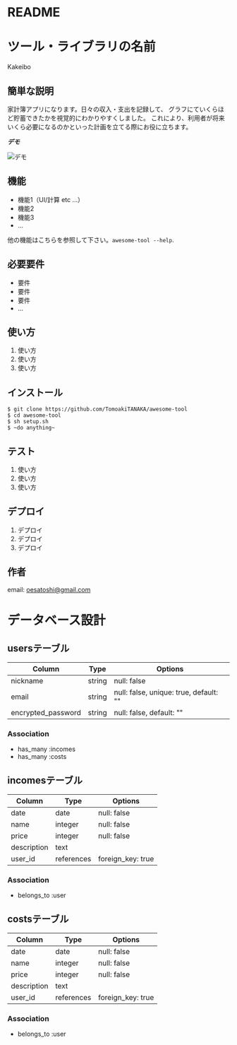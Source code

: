 # README

# ツール・ライブラリの名前

Kakeibo

## 簡単な説明

家計簿アプリになります。日々の収入・支出を記録して、
グラフにていくらほど貯蓄できたかを視覚的にわかりやすくしました。
これにより、利用者が将来いくら必要になるのかといった計画を立てる際にお役に立ちます。

***デモ***

![デモ](https://18.180.92.45)

## 機能

- 機能1（UI/計算 etc ...）
- 機能2
- 機能3
- ...

他の機能はこちらを参照して下さい。`awesome-tool --help`.

## 必要要件

- 要件
- 要件
- 要件
- ...

## 使い方

1. 使い方
2. 使い方
3. 使い方

## インストール

```
$ git clone https://github.com/TomoakiTANAKA/awesome-tool
$ cd awesome-tool
$ sh setup.sh
$ ~do anything~
```

## テスト

1. 使い方
2. 使い方
3. 使い方

## デプロイ

1. デプロイ
2. デプロイ
3. デプロイ


## 作者

email: oesatoshi@gmail.com


# データベース設計

## usersテーブル
|Column|Type|Options|
|------|----|-------|
|nickname|string|null: false|
|email|string|null: false, unique: true, default: ""|
|encrypted_password|string|null: false, default: ""|


### Association
- has_many :incomes
- has_many :costs


## incomesテーブル
|Column|Type|Options|
|------|----|-------|
|date|date|null: false|
|name|integer|null: false|
|price|integer|null: false|
|description|text||
|user_id|references|foreign_key: true|

### Association
- belongs_to :user


## costsテーブル
|Column|Type|Options|
|------|----|-------|
|date|date|null: false|
|name|integer|null: false|
|price|integer|null: false|
|description|text||
|user_id|references|foreign_key: true|

### Association
- belongs_to :user